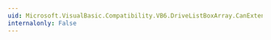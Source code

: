 ```yaml
---
uid: Microsoft.VisualBasic.Compatibility.VB6.DriveListBoxArray.CanExtend(System.Object)
internalonly: False
---
```

